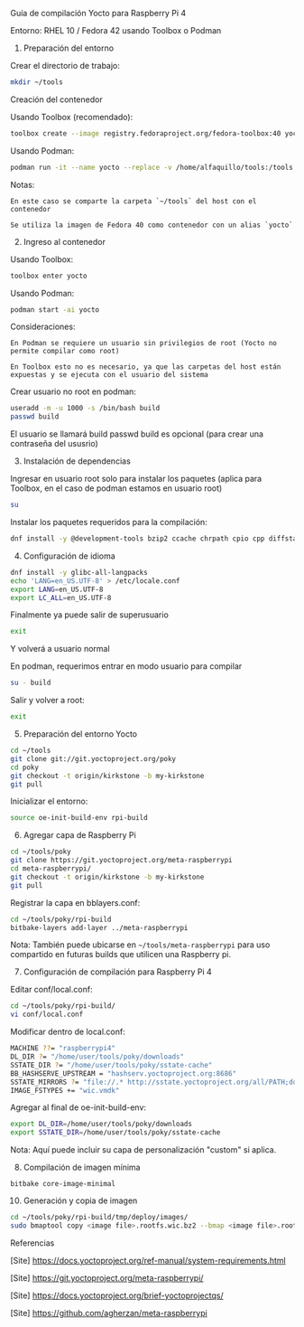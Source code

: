 Guía de compilación Yocto para Raspberry Pi 4

Entorno: RHEL 10 / Fedora 42 usando Toolbox o Podman
1. Preparación del entorno

Crear el directorio de trabajo:
```bash
mkdir ~/tools
```
Creación del contenedor

Usando Toolbox (recomendado):
```bash
toolbox create --image registry.fedoraproject.org/fedora-toolbox:40 yocto
```

Usando Podman:
```bash
podman run -it --name yocto --replace -v /home/alfaquillo/tools:/tools:z registry.fedoraproject.org/fedora-toolbox:40 /bin/bash
```

Notas:

    En este caso se comparte la carpeta `~/tools` del host con el contenedor

    Se utiliza la imagen de Fedora 40 como contenedor con un alias `yocto`

2. Ingreso al contenedor

Usando Toolbox:
```bash
toolbox enter yocto
```

Usando Podman:
```bash
podman start -ai yocto
```

Consideraciones:

    En Podman se requiere un usuario sin privilegios de root (Yocto no permite compilar como root)

    En Toolbox esto no es necesario, ya que las carpetas del host están expuestas y se ejecuta con el usuario del sistema

Crear usuario no root en podman:
```bash
useradd -m -u 1000 -s /bin/bash build
passwd build
```
El usuario se llamará build
passwd build es opcional (para crear una contraseña del ususrio)

3. Instalación de dependencias

Ingresar en usuario root solo para instalar los paquetes (aplica para Toolbox, en el caso de podman estamos en usuario root)

```bash
su
```

Instalar los paquetes requeridos para la compilación:
```bash
dnf install -y @development-tools bzip2 ccache chrpath cpio cpp diffstat diffutils file findutils gawk gcc gcc-c++ git glibc-devel glibc-langpack-en gzip hostname lz4 make patch perl perl-Data-Dumper perl-File-Compare perl-File-Copy perl-FindBin perl-Text-ParseWords perl-Thread-Queue perl-bignum perl-locale python python3 python3-devel python3-GitPython python3-jinja2 python3-pexpect python3-pip python3-setuptools rpcgen socat tar texinfo unzip wget which xz zstd SDL-devel xterm mesa-libGL-devel nano sudo
```

4. Configuración de idioma

```bash
dnf install -y glibc-all-langpacks
echo 'LANG=en_US.UTF-8' > /etc/locale.conf
export LANG=en_US.UTF-8
export LC_ALL=en_US.UTF-8
```
Finalmente ya puede salir de superusuario

```bash
exit
```
Y volverá a usuario normal

En podman, requerimos entrar en modo usuario para compilar

```bash
su - build
```

Salir y volver a root:
```bash
exit
```

5. Preparación del entorno Yocto

```bash
cd ~/tools
git clone git://git.yoctoproject.org/poky
cd poky
git checkout -t origin/kirkstone -b my-kirkstone
git pull
```

Inicializar el entorno:
```bash
source oe-init-build-env rpi-build
```
6. Agregar capa de Raspberry Pi

```bash
cd ~/tools/poky
git clone https://git.yoctoproject.org/meta-raspberrypi
cd meta-raspberrypi/
git checkout -t origin/kirkstone -b my-kirkstone
git pull
```

Registrar la capa en bblayers.conf:
```bash
cd ~/tools/poky/rpi-build
bitbake-layers add-layer ../meta-raspberrypi
```

Nota: También puede ubicarse en `~/tools/meta-raspberrypi` para uso compartido en futuras builds que utilicen una Raspberry pi.

7. Configuración de compilación para Raspberry Pi 4

Editar conf/local.conf:
```bash
cd ~/tools/poky/rpi-build/
vi conf/local.conf
```

Modificar dentro de local.conf:
```bash
MACHINE ??= "raspberrypi4"
DL_DIR ?= "/home/user/tools/poky/downloads"
SSTATE_DIR ?= "/home/user/tools/poky/sstate-cache"
BB_HASHSERVE_UPSTREAM = "hashserv.yoctoproject.org:8686"
SSTATE_MIRRORS ?= "file://.* http://sstate.yoctoproject.org/all/PATH;downloadfilename=PATH"
IMAGE_FSTYPES += "wic.vmdk"
```

Agregar al final de oe-init-build-env:
```bash
export DL_DIR=/home/user/tools/poky/downloads
export SSTATE_DIR=/home/user/tools/poky/sstate-cache
```


Nota: Aquí puede incluir su capa de personalización "custom" si aplica.

8. Compilación de imagen mínima

```
bitbake core-image-minimal
```

10. Generación y copia de imagen

```bash
cd ~/tools/poky/rpi-build/tmp/deploy/images/
sudo bmaptool copy <image file>.rootfs.wic.bz2 --bmap <image file>.rootfs.wic.bmap <device>
```

Referencias

[Site] https://docs.yoctoproject.org/ref-manual/system-requirements.html

[Site] https://git.yoctoproject.org/meta-raspberrypi/

[Site] https://docs.yoctoproject.org/brief-yoctoprojectqs/

[Site] https://github.com/agherzan/meta-raspberrypi

